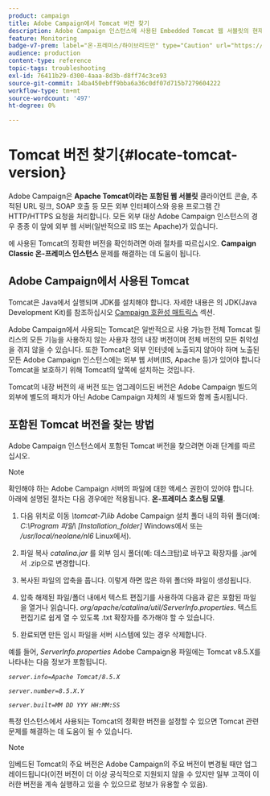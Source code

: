 ```yaml
---
product: campaign
title: Adobe Campaign에서 Tomcat 버전 찾기
description: Adobe Campaign 인스턴스에 사용된 Embedded Tomcat 웹 서블릿의 현재 버전을 확인하는 방법을 알아봅니다
feature: Monitoring
badge-v7-prem: label="온-프레미스/하이브리드만" type="Caution" url="https://experienceleague.adobe.com/docs/campaign-classic/using/installing-campaign-classic/architecture-and-hosting-models/hosting-models-lp/hosting-models.html?lang=ko" tooltip="온-프레미스 및 하이브리드 배포에만 적용"
audience: production
content-type: reference
topic-tags: troubleshooting
exl-id: 76411b29-d300-4aaa-8d3b-d8ff74c3ce93
source-git-commit: 14ba450ebff9bba6a36c0df07d715b7279604222
workflow-type: tm+mt
source-wordcount: '497'
ht-degree: 0%

---
```


# Tomcat 버전 찾기{#locate-tomcat-version}



Adobe Campaign은 **Apache Tomcat이라는 포함된 웹 서블릿** 클라이언트 콘솔, 추적된 URL 링크, SOAP 호출 등 모든 외부 인터페이스와 응용 프로그램 간 HTTP/HTTPS 요청을 처리합니다. 모든 외부 대상 Adobe Campaign 인스턴스의 경우 종종 이 앞에 외부 웹 서버(일반적으로 IIS 또는 Apache)가 있습니다.

에 사용된 Tomcat의 정확한 버전을 확인하려면 아래 절차를 따르십시오. **Campaign Classic 온-프레미스 인스턴스** 문제를 해결하는 데 도움이 됩니다.

## Adobe Campaign에서 사용된 Tomcat

Tomcat은 Java에서 실행되며 JDK를 설치해야 합니다. 자세한 내용은 의 JDK(Java Development Kit)를 참조하십시오 [Campaign 호환성 매트릭스](../../rn/using/compatibility-matrix.md) 섹션.

Adobe Campaign에서 사용되는 Tomcat은 일반적으로 사용 가능한 전체 Tomcat 릴리스의 모든 기능을 사용하지 않는 사용자 정의 내장 버전이며 전체 버전의 모든 취약성을 겪지 않을 수 있습니다. 또한 Tomcat은 외부 인터넷에 노출되지 않아야 하며 노출된 모든 Adobe Campaign 인스턴스에는 외부 웹 서버(IIS, Apache 등)가 있어야 합니다 Tomcat을 보호하기 위해 Tomcat의 앞쪽에 설치하는 것입니다.

Tomcat의 내장 버전의 새 버전 또는 업그레이드된 버전은 Adobe Campaign 빌드의 외부에 별도의 패치가 아닌 Adobe Campaign 자체의 새 빌드와 함께 출시됩니다.

## 포함된 Tomcat 버전을 찾는 방법

Adobe Campaign 인스턴스에서 포함된 Tomcat 버전을 찾으려면 아래 단계를 따르십시오.

>[!NOTE]
>
>확인해야 하는 Adobe Campaign 서버의 파일에 대한 액세스 권한이 있어야 합니다. 아래에 설명된 절차는 다음 경우에만 적용됩니다. **온-프레미스 호스팅 모델**.

1. 다음 위치로 이동 *\tomcat-7\lib* Adobe Campaign 설치 폴더 내의 하위 폴더(예: *C:\Program 파일\ [Installation_folder]* Windows에서 또는 */usr/local/neolane/nl6* Linux에서).

1. 파일 복사 *catalina.jar* 를 외부 임시 폴더(예: 데스크탑)로 바꾸고 확장자를 .jar에서 .zip으로 변경합니다.

1. 복사된 파일의 압축을 풉니다. 이렇게 하면 많은 하위 폴더와 파일이 생성됩니다.

1. 압축 해제된 파일/폴더 내에서 텍스트 편집기를 사용하여 다음과 같은 포함된 파일을 열거나 읽습니다. *org/apache/catalina/util/ServerInfo.properties*. 텍스트 편집기로 쉽게 열 수 있도록 .txt 확장자를 추가해야 할 수 있습니다.

1. 완료되면 만든 임시 파일을 서버 시스템에 있는 경우 삭제합니다.

예를 들어, *ServerInfo.properties* Adobe Campaign용 파일에는 Tomcat v8.5.X를 나타내는 다음 정보가 포함됩니다.

*`server.info=Apache Tomcat/8.5.X`*

*`server.number=8.5.X.Y`*

*`server.built=MM DD YYY HH:MM:SS`*

특정 인스턴스에서 사용되는 Tomcat의 정확한 버전을 설정할 수 있으면 Tomcat 관련 문제를 해결하는 데 도움이 될 수 있습니다.

>[!NOTE]
>
>임베드된 Tomcat의 주요 버전은 Adobe Campaign의 주요 버전이 변경될 때만 업그레이드됩니다(이전 버전이 더 이상 공식적으로 지원되지 않을 수 있지만 일부 고객이 이러한 버전을 계속 실행하고 있을 수 있으므로 정보가 유용할 수 있음).
>

